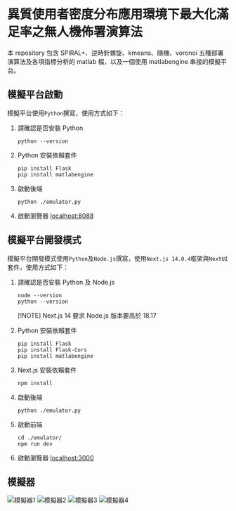 # 異質使用者密度分布應用環境下最大化滿足率之無人機佈署演算法

本 repository 包含 SPIRAL+、逆時針螺旋、kmeans、隨機、voronoi 五種部署演算法及各項指標分析的 matlab 檔，以及一個使用 matlabengine 串接的模擬平台。 

## 模擬平台啟動

模擬平台使用`Python`撰寫，使用方式如下：

1. 請確認是否安裝 Python
    ```
    python --version
    ```

2. Python 安裝依賴套件
    ```
    pip install Flask
    pip install matlabengine 
    ```

3. 啟動後端
   ```
   python ./emulator.py
   ```

5. 啟動瀏覽器 [localhost:8088](localhost:8088)

## 模擬平台開發模式

模擬平台開發模式使用`Python`及`Node.js`撰寫，使用`Next.js 14.0.4`框架與`NextUI`套件，使用方式如下：

1. 請確認是否安裝 Python 及 Node.js
    ```
    node --version
    python --version
    ```
    [!NOTE]
    Next.js 14 要求 Node.js 版本要高於 18.17

2. Python 安裝依賴套件
    ```
    pip install Flask
    pip install Flask-Cors
    pip install matlabengine
    ```

3. Next.js 安裝依賴套件
    ```
    npm install
    ```

4. 啟動後端
   ```
   python ./emulator.py
   ```

5. 啟動前端
   ```
   cd ./emulator/
   npm run dev
   ```

6. 啟動瀏覽器 [localhost:3000](localhost:3000)


## 模擬器
![模擬器1](https://github.com/PMinn/Deployment-of-UAV-BSs/blob/main/images/1.jpg?raw=true)
![模擬器2](https://github.com/PMinn/Deployment-of-UAV-BSs/blob/main/images/2.jpg?raw=true)
![模擬器3](https://github.com/PMinn/Deployment-of-UAV-BSs/blob/main/images/3.jpg?raw=true)
![模擬器4](https://github.com/PMinn/Deployment-of-UAV-BSs/blob/main/images/4.jpg?raw=true)